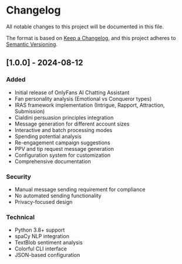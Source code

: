 # Changelog

All notable changes to this project will be documented in this file.

The format is based on [Keep a Changelog](https://keepachangelog.com/en/1.0.0/),
and this project adheres to [Semantic Versioning](https://semver.org/spec/v2.0.0.html).

## [1.0.0] - 2024-08-12

### Added
- Initial release of OnlyFans AI Chatting Assistant
- Fan personality analysis (Emotional vs Conqueror types)
- IRAS framework implementation (Intrigue, Rapport, Attraction, Submission)
- Cialdini persuasion principles integration
- Message generation for different account sizes
- Interactive and batch processing modes
- Spending potential analysis
- Re-engagement campaign suggestions
- PPV and tip request message generation
- Configuration system for customization
- Comprehensive documentation

### Security
- Manual message sending requirement for compliance
- No automated sending functionality
- Privacy-focused design

### Technical
- Python 3.8+ support
- spaCy NLP integration
- TextBlob sentiment analysis
- Colorful CLI interface
- JSON-based configuration
